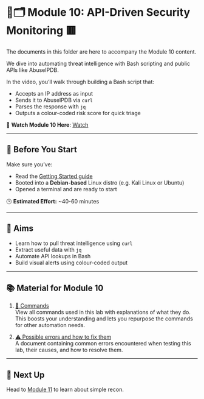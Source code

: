 # 🔑🗂️ Module 10: API-Driven Security Monitoring 🟥

The documents in this folder are here to accompany the Module 10 content.

We dive into automating threat intelligence with Bash scripting and public APIs like AbuseIPDB.

In the video, you’ll walk through building a Bash script that:

- Accepts an IP address as input
- Sends it to AbuseIPDB via `curl`
- Parses the response with `jq`
- Outputs a colour-coded risk score for quick triage

🎥 **Watch Module 10 Here**: [Watch](https://www.youtube.com/watch?v=GNA-I-esOsE)

---

## 🧭 Before You Start

Make sure you’ve:
- Read the [Getting Started guide](../GETTING_STARTED.md)
- Booted into a **Debian-based** Linux distro (e.g. Kali Linux or Ubuntu)
- Opened a terminal and are ready to start

🕒 **Estimated Effort:** ~40-60 minutes

---

## 🎯 Aims

- Learn how to pull threat intelligence using `curl`
- Extract useful data with `jq`
- Automate API lookups in Bash
- Build visual alerts using colour-coded output

---

## 📚 Material for Module 10

1. [📖 Commands](./commands.md)  
   View all commands used in this lab with explanations of what they do.  
   This boosts your understanding and lets you repurpose the commands for other automation needs.

2. [⚠ Possible errors and how to fix them](./errors.md)  
   A document containing common errors encountered when testing this lab, their causes, and how to resolve them.

---

## 🚀 Next Up

Head to [Module 11](https://github.com/zominy/bash-cybersecurity-course/tree/main/xModule%2011%3A%20Offensive%20Bash%3A%20Writing%20a%20Simple%20Recon%20Script) to learn about simple recon.


